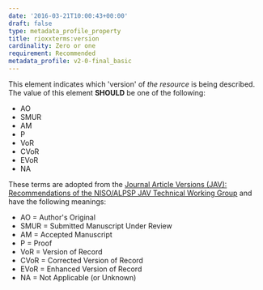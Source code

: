 ```yaml
---
date: '2016-03-21T10:00:43+00:00'
draft: false
type: metadata_profile_property
title: rioxxterms:version
cardinality: Zero or one
requirement: Recommended
metadata_profile: v2-0-final_basic
---
```

This element indicates which &#39;version&#39; of *the resource* is being described. The value of this element **SHOULD** be one of the following:

* AO
* SMUR
* AM
* P
* VoR
* CVoR
* EVoR
* NA

These terms are adopted from the [Journal Article Versions (JAV): Recommendations of the NISO/ALPSP JAV Technical Working Group](http://www.niso.org/publications/rp/RP-8-2008.pdf) and have the following meanings:

* AO = Author&#39;s Original
* SMUR = Submitted Manuscript Under Review
* AM = Accepted Manuscript
* P = Proof
* VoR = Version of Record
* CVoR = Corrected Version of Record
* EVoR = Enhanced Version of Record
* NA = Not Applicable (or Unknown) 
